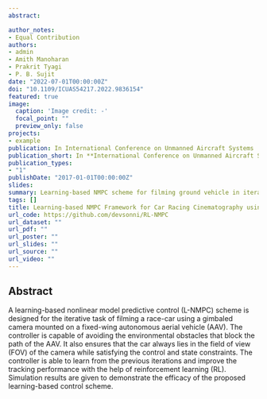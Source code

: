 ```yaml
---
abstract: 

author_notes:
- Equal Contribution
authors:
- admin
- Amith Manoharan
- Prakrit Tyagi
- P. B. Sujit
date: "2022-07-01T00:00:00Z"
doi: "10.1109/ICUAS54217.2022.9836154"
featured: true
image:
  caption: 'Image credit: -'
  focal_point: ""
  preview_only: false
projects:
- example
publication: In International Conference on Unmanned Aircraft Systems
publication_short: In **International Conference on Unmanned Aircraft Systems (ICUAS)**
publication_types:
- "1"
publishDate: "2017-01-01T00:00:00Z"
slides:
summary: Learning-based NMPC scheme for filming ground vehicle in iterative manner. Controller is able to learn from previous iteration with the help of Reinforcement Learning for improving filming performance.
tags: []
title: Learning-based NMPC Framework for Car Racing Cinematography using Fixed-Wing UAV
url_code: https://github.com/devsonni/RL-NMPC
url_dataset: ""
url_pdf: ""
url_poster: ""
url_slides: ""
url_source: ""
url_video: ""
---
```

## Abstract    
A learning-based nonlinear model predictive control (L-NMPC) scheme is designed for the iterative task of filming a race-car using a gimbaled camera mounted on a fixed-wing autonomous aerial vehicle (AAV). The controller is capable of avoiding the environmental obstacles that block the path of the AAV. It also ensures that the car always lies in the field of view (FOV) of the camera while satisfying the control and state constraints. The controller is able to learn from the previous iterations and improve the tracking performance with the help of reinforcement learning (RL). Simulation results are given to demonstrate the efficacy of the proposed learning-based control scheme.